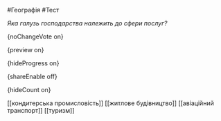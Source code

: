 #Географія #Тест

*Яка галузь господарства належить до сфери послуг?*

{noChangeVote on}

{preview on}

{hideProgress on}

{shareEnable off}

{hideCount on}

[[кондитерська промисловість]]
[[житлове будівництво]]
[[авіаційний транспорт]]
[[туризм]]
